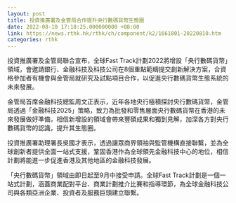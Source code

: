```yaml
---
layout: post
title: 投資推廣署及金管局合作提升央行數碼貨幣生態圈
date: 2022-08-10 17:18:25.000000000 +08:00
link: https://news.rthk.hk/rthk/ch/component/k2/1661801-20220810.htm
categories: rthk
---
```


投資推廣署及金管局聯合宣布，全球Fast Track計劃2022將增設「央行數碼貨幣」領域，會邀請銀行、金融科技及科技公司在8個重點範疇提交創新解決方案，合資格參加者有機會與金管局就研究及試點項目合作，以促進央行數碼貨幣生態系統的未來發展。

金管局首席金融科技總監周文正表示，近年各地央行極積探討央行數碼貨幣，金管局透過「金融科技2025」策略，致力為批發和零售層面央行數碼貨幣在香港的未來發展做好準備，相信新增設的領域會帶來豐碩成果和獨到見解，加深各方對央行數碼貨幣的認識，提升其生態圈。

投資推廣署助理署長吳國才表示，透過讓眾商界領袖與監管機構直接聯繫，並為全球創新者提供全面一站式支援，鞏固香港作為全球領先金融科技中心的地位，相信計劃將能進一步促進香港及其他地區的金融科技發展。

「央行數碼貨幣」領域由即日起至9月中接受申請。全球Fast Track計劃是一個一站式計劃，涵蓋商業配對平台、商業計劃推介比賽和指導環節，為全球金融科技公司與各類亞洲企業、投資者及服務巨頭建立聯繫。
